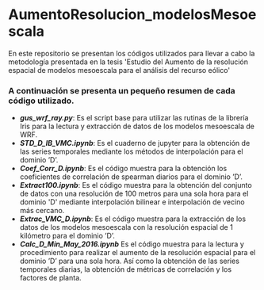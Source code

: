 # AumentoResolucion_modelosMesoescala

En este repositorio se presentan los códigos utilizados para llevar a cabo la metodología presentada en la tesis 'Estudio del Aumento de la resolución espacial de modelos mesoescala para el análisis del recurso eólico'

### A continuación se presenta un pequeño resumen de cada código utilizado.

- ***gus_wrf_ray.py***:
  Es el script base para utilizar las rutinas de la librería Iris para la lectura y extracción de datos de los modelos mesoescala de WRF.
- ***STD_D_IB_VMC.ipynb***: Es el cuaderno de jupyter para la obtención de las series temporales mediante los métodos de interpolación para el dominio ’D’.
- ***Coef_Corr_D.ipynb***: Es el código muestra para la obtención los coeficientes de correlación de spearman diarios para el dominio ’D’.
- ***Extract100.ipynb***: Es el código muestra para la obtención del conjunto de datos con una resolución de 100 metros para una sola hora para el dominio 'D' mediante interpolación bilinear e interpolación de vecino más cercano.
- ***Extrac_VMC_D.ipynb***: Es el código muestra para la extracción de los datos de los modelos mesoescala con la resolución espacial de 1 kilómetro para el dominio ’D’.
- ***Calc_D_Min_May_2016.ipynb*** Es el código muestra para la lectura y procedimiento para realizar el aumento de la resolución espacial para el dominio ’D’ para una sola hora. Así como la obtención de las series temporales diarias, la obtención de métricas de correlación y los factores de planta.
